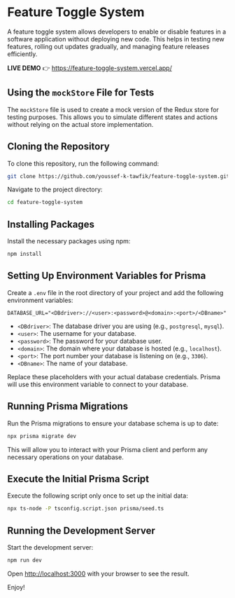 # Feature Toggle System

A feature toggle system allows developers to enable or disable features in a software application without deploying new code. This helps in testing new features, rolling out updates gradually, and managing feature releases efficiently.

**LIVE DEMO** 👉 https://feature-toggle-system.vercel.app/

## Using the `mockStore` File for Tests

The `mockStore` file is used to create a mock version of the Redux store for testing purposes. This allows you to simulate different states and actions without relying on the actual store implementation.

## Cloning the Repository

To clone this repository, run the following command:

```bash
git clone https://github.com/youssef-k-tawfik/feature-toggle-system.git
```

Navigate to the project directory:

```bash
cd feature-toggle-system
```

## Installing Packages

Install the necessary packages using npm:

```bash
npm install
```

## Setting Up Environment Variables for Prisma

Create a `.env` file in the root directory of your project and add the following environment variables:

```
DATABASE_URL="<DBdriver>://<user>:<password>@<domain>:<port>/<DBname>"
```

- `<DBdriver>`: The database driver you are using (e.g., `postgresql`, `mysql`).
- `<user>`: The username for your database.
- `<password>`: The password for your database user.
- `<domain>`: The domain where your database is hosted (e.g., `localhost`).
- `<port>`: The port number your database is listening on (e.g., `3306`).
- `<DBname>`: The name of your database.

Replace these placeholders with your actual database credentials.
Prisma will use this environment variable to connect to your database.

## Running Prisma Migrations

Run the Prisma migrations to ensure your database schema is up to date:

```bash
npx prisma migrate dev
```

This will allow you to interact with your Prisma client and perform any necessary operations on your database.

## Execute the Initial Prisma Script

Execute the following script only once to set up the initial data:

```bash
npx ts-node -P tsconfig.script.json prisma/seed.ts
```

## Running the Development Server

Start the development server:

```bash
npm run dev
```

Open [http://localhost:3000](http://localhost:3000) with your browser to see the result.

Enjoy!
